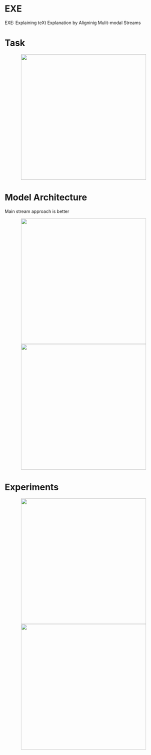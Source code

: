 # EXE
EXE: Explaining teXt Explanation by Aligninig Mulit-modal Streams

# Task
<p align="center">
  <img src="https://github.com/ian-jihoonpark/EXE/assets/77654517/a960312d-d94d-410b-891e-9e5322ec508c" width="400" height="400">
</p>

# Model Architecture
Main stream approach is better
<p align="center">
  <img src="https://github.com/ian-jihoonpark/EXE/assets/77654517/972fd83f-8eac-4eba-ad8c-fd5aea512547" width="400" height="400">
  <img src="https://github.com/ian-jihoonpark/EXE/assets/77654517/6d2eb4de-03cd-49c8-ad2a-40a886e5cb9a" width="400" height="400">
</p>

# Experiments
<p align="center">
  <img src="https://github.com/ian-jihoonpark/EXE/assets/77654517/c4507f6f-d79f-4930-b01e-0e640dd4c5d1" width="400" height="400">
  <img src="https://github.com/ian-jihoonpark/EXE/assets/77654517/912dae93-5f11-4127-a3f0-af4ad7604771" width="400" height="400">
</p>
